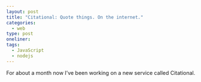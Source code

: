 ```yaml
---
layout: post
title: "Citational: Quote things. On the internet."
categories:
  - web 
type: post 
oneliner: 
tags:
  - JavaScript 
  - nodejs
---
```


For about a month now I’ve been working on a new service called
Citational.
